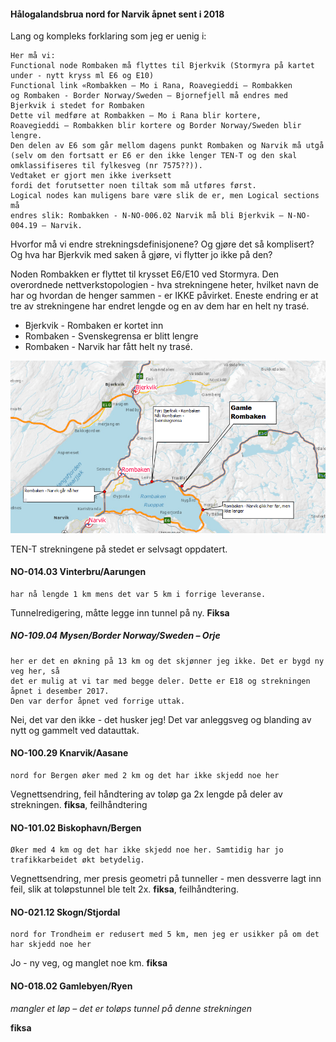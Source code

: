 
#### Hålogalandsbrua nord for Narvik åpnet sent i 2018

Lang og kompleks forklaring som jeg er uenig i: 

```
Her må vi:
Functional node Rombaken må flyttes til Bjerkvik (Stormyra på kartet under - nytt kryss ml E6 og E10)
Functional link «Rombakken – Mo i Rana, Roavegieddi – Rombakken 
og Rombaken - Border Norway/Sweden – Bjornefjell må endres med 
Bjerkvik i stedet for Rombaken
Dette vil medføre at Rombakken – Mo i Rana blir kortere, 
Roavegieddi – Rombakken blir kortere og Border Norway/Sweden blir lengre.
Den delen av E6 som går mellom dagens punkt Rombaken og Narvik må utgå 
(selv om den fortsatt er E6 er den ikke lenger TEN-T og den skal omklassifiseres til fylkesveg (nr 7575??)). 
Vedtaket er gjort men ikke iverksett 
fordi det forutsetter noen tiltak som må utføres først.
Logical nodes kan muligens bare være slik de er, men Logical sections må 
endres slik: Rombakken - N-NO-006.02 Narvik må bli Bjerkvik – N-NO-004.19 – Narvik.
```

Hvorfor må vi endre strekningsdefinisjonene? Og gjøre det så komplisert? Og hva har Bjerkvik med saken å gjøre, vi flytter jo ikke på den? 

Noden Rombakken er flyttet til krysset E6/E10 ved Stormyra. Den overordnede nettverkstopologien - hva strekningene heter, hvilket navn de har og hvordan de henger sammen - er IKKE påvirket. Eneste endring er at tre av strekningene har endret lengde og en av dem har en helt ny trasé. 

  * Bjerkvik - Rombaken er kortet inn 
  * Rombaken - Svenskegrensa er blitt lengre
  * Rombaken - Narvik har fått helt ny trasé. 
  
  
![Ny Rombaken og NVDB-endringer](rombaken.png) 


TEN-T strekningene på stedet er selvsagt oppdatert. 


#### NO-014.03  Vinterbru/Aarungen 

```
har nå lengde 1 km mens det var 5 km i forrige leveranse.
```

Tunnelredigering, måtte legge inn tunnel på ny. **Fiksa**


##### NO-109.04         Mysen/Border Norway/Sweden – Orje 

```
her er det en økning på 13 km og det skjønner jeg ikke. Det er bygd ny veg her, så 
det er mulig at vi tar med begge deler. Dette er E18 og strekningen åpnet i desember 2017. 
Den var derfor åpnet ved forrige uttak.
```

Nei, det var den ikke - det husker jeg! Det var anleggsveg og blanding av nytt og gammelt ved datauttak. 


#### NO-100.29         Knarvik/Aasane  

```
nord for Bergen øker med 2 km og det har ikke skjedd noe her
```

Vegnettsendring, feil håndtering av toløp ga 2x lengde på deler av strekningen. **fiksa**, feilhåndtering

#### NO-101.02         Biskophavn/Bergen 

```
Øker med 4 km og det har ikke skjedd noe her. Samtidig har jo trafikkarbeidet økt betydelig.
```

Vegnettsendring, mer presis geometri på tunneller - men dessverre lagt inn feil, slik at toløpstunnel ble telt 2x. **fiksa**, feilhåndtering. 

#### NO-021.12         Skogn/Stjordal 

```
nord for Trondheim er redusert med 5 km, men jeg er usikker på om det har skjedd noe her
```

Jo - ny veg, og manglet noe km. **fiksa**

#### NO-018.02         Gamlebyen/Ryen 

_mangler et løp – det er toløps tunnel på denne strekningen_

**fiksa**







